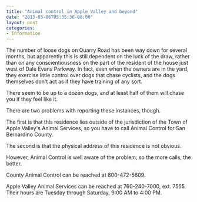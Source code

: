 ```yaml
---
title: "Animal control in Apple Valley and beyond"
date: "2013-03-06T05:35:36-08:00"
layout: post
categories:
- Information
---
```


The number of loose dogs on Quarry Road has been way down for several months, but apparently this is still dependent on the luck of the draw, rather than on any conscientiousness on the part of the resident of the house just west of Dale Evans Parkway. In fact, even when the owners are in the yard, they exercise little control over dogs that chase cyclists, and the dogs themselves don't act as if they have training of any sort.

There seem to be up to a dozen dogs, and at least half of them will chase you if they feel like it.

There are two problems with reporting these instances, though.

The first is that this residence lies outside of the jurisdiction of the Town of Apple Valley's Animal Services, so you have to call Animal Control for San Bernardino County.

The second is that the physical address of this residence is not obvious.

However, Animal Control is well aware of the problem, so the more calls, the better.

County Animal Control can be reached at 800-472-5609.

Apple Valley Animal Services can be reached at 760-240-7000, ext. 7555. Their hours are Tuesday through Saturday, 9:00 AM to 4:00 PM.